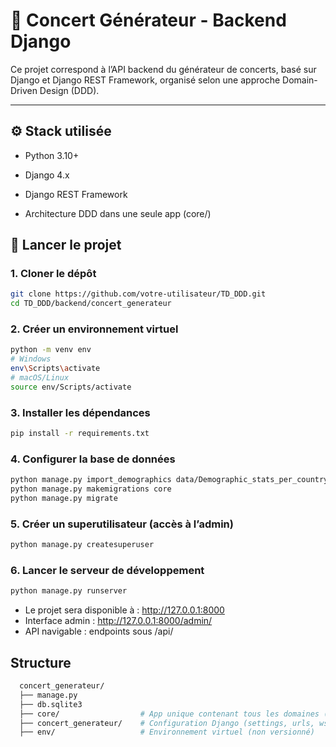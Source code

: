 # 🎵 Concert Générateur - Backend Django

Ce projet correspond à l’API backend du générateur de concerts, basé sur Django et Django REST Framework, organisé selon une approche Domain-Driven Design (DDD).

---

## ⚙️ Stack utilisée

- Python 3.10+
- Django 4.x
- Django REST Framework

- Architecture DDD dans une seule app (core/)

## 🚀 Lancer le projet

### 1. Cloner le dépôt

```bash
git clone https://github.com/votre-utilisateur/TD_DDD.git
cd TD_DDD/backend/concert_generateur
```

### 2. Créer un environnement virtuel

```bash
python -m venv env
# Windows
env\Scripts\activate
# macOS/Linux
source env/Scripts/activate
```

### 3. Installer les dépendances

```bash
pip install -r requirements.txt
```

### 4. Configurer la base de données


```bash
python manage.py import_demographics data/Demographic_stats_per_country.csv
python manage.py makemigrations core
python manage.py migrate
```

### 5. Créer un superutilisateur (accès à l’admin)


```bash
python manage.py createsuperuser

```

### 6. Lancer le serveur de développement
```bash
python manage.py runserver

```

- Le projet sera disponible à : http://127.0.0.1:8000
- Interface admin : http://127.0.0.1:8000/admin/
- API navigable : endpoints sous /api/

## Structure

```bash
  concert_generateur/
  ├── manage.py
  ├── db.sqlite3
  ├── core/                  # App unique contenant tous les domaines (users, artists, events, etc.)
  ├── concert_generateur/    # Configuration Django (settings, urls, wsgi...)
  ├── env/                   # Environnement virtuel (non versionné)

```
